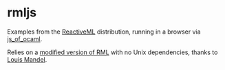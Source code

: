 # rmljs

Examples from the [ReactiveML](http://rml.lri.fr/) distribution, running in a browser via [js_of_ocaml](https://ocsigen.org/js_of_ocaml/).

Relies on a [modified version of RML](https://github.com/voila/rml_no_unix) with no Unix dependencies, thanks to [Louis Mandel](https://github.com/mandel).
